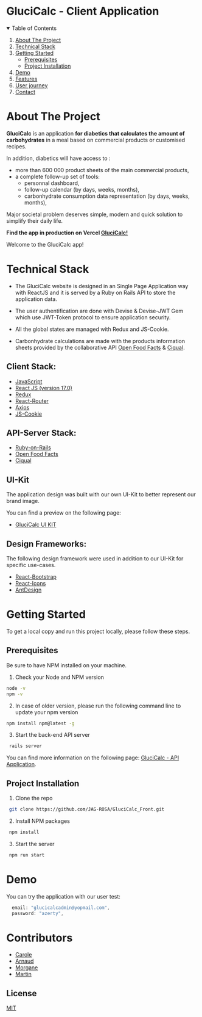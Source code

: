 <!-- PROJECT LOGO -->
# GluciCalc - Client Application

<!-- TABLE OF CONTENTS -->
<details open="open">
  <summary>Table of Contents</summary>
  <ol>
    <li>
      <a href="#about-the-project">About The Project</a>
    </li>
    <li>
      <a href="#technical-stack">Technical Stack</a>
    </li>
    <li>
      <a href="#getting-started">Getting Started</a>
      <ul>
        <li><a href="#prerequisites">Prerequisites</a></li>
        <li><a href="#project-installation">Project Installation</a></li>
      </ul>
    </li>
    <li><a href="#demo">Demo</a></li>
    <li><a href="#features">Features</a></li>
    <li><a href="#user-journey">User journey</a></li>
    <li><a href="#contact">Contact</a></li>
  </ol>
</details>

<!-- ABOUT THE PROJECT -->
# About The Project

**GluciCalc** is an application **for diabetics that calculates the amount of carbohydrates** in a meal based on commercial products or customised recipes.

In addition, diabetics will have access to :
- more than 600 000 product sheets of the main commercial products,
- a complete follow-up set of tools: 
    - personnal dashboard,
    - follow-up calendar (by days, weeks, months),
    - carbonhydrate consumption data representation (by days, weeks, months),

Major societal problem deserves simple, modern and quick solution to simplify their daily life.
 


**Find the app in production on Vercel [GluciCalc!](https://gluci-calc.vercel.app/)**

Welcome to the GluciCalc app!

<!-- Technical Stack -->
# Technical Stack
- The GluciCalc website is designed in an Single Page Application way with ReactJS and it is served by a Ruby on Rails API to store the application data.

- The user authentification are done with Devise & Devise-JWT Gem which use JWT-Token protocol to ensure application security.

- All the global states are managed with Redux and JS-Cookie.

- Carbonhydrate calculations are made with the products information sheets provided by the collaborative API [Open Food Facts](https://fr.openfoodfacts.org/) & [Ciqual](https://ciqual.anses.fr/).

## Client Stack:
* [JavaScript](https://developer.mozilla.org/fr/docs/Web/JavaScript)
* [React JS (version 17.0)](https://fr.reactjs.org/)
* [Redux](https://redux.js.org/)
* [React-Router](https://reactrouter.com/)
* [Axios](https://github.com/axios/axios)
* [JS-Cookie](https://github.com/js-cookie/js-cookie)

## API-Server Stack: 
* [Ruby-on-Rails](https://rubyonrails.org/)
* [Open Food Facts](https://fr.openfoodfacts.org/)
* [Ciqual](https://ciqual.anses.fr/)

## UI-Kit
The application design was built with our own UI-Kit to better represent our brand image.

You can find a preview on the following page: 
* [GluciCalc UI KIT]() 

## Design Frameworks:
The following design framework were used in addition to our UI-Kit for specific use-cases.

* [React-Bootstrap](https://react-bootstrap.github.io/)
* [React-Icons](https://react-icons.github.io/react-icons/)
* [AntDesign](https://ant.design/) 

<!-- GETTING STARTED -->
# Getting Started
To get a local copy and run this project locally, please follow these steps.

## Prerequisites

Be sure to have NPM installed on your machine.
1. Check your Node and NPM version
  ```sh
  node -v
  npm -v
  ```
2. In case of older version, please run the following command line to update your npm version
  ```sh
  npm install npm@latest -g
  ```
3. Start the back-end API server
  ```sh
   rails server
  ```
  You can find more information on the following page: [GluciCalc - API Application](https://github.com/carolemny/GluciCalc_Back.git).

## Project Installation

1. Clone the repo
  ```sh
   git clone https://github.com/JAG-ROSA/GluciCalc_Front.git
  ```
2. Install NPM packages
  ```sh
   npm install
  ```
3. Start the server
  ```sh
   npm run start
  ```

<!-- Demo -->
# Demo
You can try the application with our user test: 
```javascript
  email: "glucicalcadmin@yopmail.com",
  password: "azerty",
```

<!-- CONTACT -->
# Contributors
* [Carole](https://github.com/carolemny)
* [Arnaud](https://github.com/JAG-ROSA/)
* [Morgane](https://github.com/m-tessier)
* [Martin](https://github.com/Martinfzz)

## License
[MIT](https://choosealicense.com/licenses/mit/)